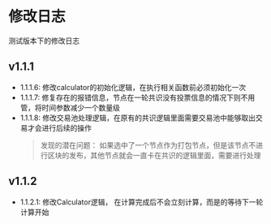 # 修改日志

测试版本下的修改日志

## v1.1.1

* 1.1.1.6: 修改calculator的初始化逻辑，在执行相关函数前必须初始化一次
* 1.1.1.7: 修复存在的报错信息，节点在一轮共识没有投票信息的情况下则不用管，将时间参数减少一个数量级
* 1.1.1.8: 修改交易池处理逻辑，在原有的共识逻辑里面需要交易池中能够取出交易才会进行后续的操作
  > 发现的潜在问题：
  > 如果选中了一个节点作为打包节点，但是该节点不进行区块的发布，其他节点就会一直卡在共识的逻辑里面，需要进行处理

## v1.1.2

* 1.1.2.1: 修改Calculator逻辑， 在计算完成后不会立刻计算，而是的等待下一轮计算开始